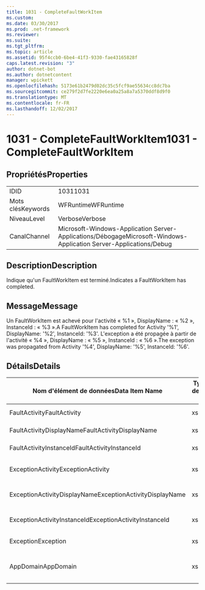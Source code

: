 ```yaml
---
title: 1031 - CompleteFaultWorkItem
ms.custom: 
ms.date: 03/30/2017
ms.prod: .net-framework
ms.reviewer: 
ms.suite: 
ms.tgt_pltfrm: 
ms.topic: article
ms.assetid: 95f4ccb0-6be4-41f3-9330-fae43165828f
caps.latest.revision: "3"
author: dotnet-bot
ms.author: dotnetcontent
manager: wpickett
ms.openlocfilehash: 5173e61b2479d02dc35c5fcf9ae55634cc8dc7ba
ms.sourcegitcommit: ce279f2d7fe2220e6ea0a25a8a7a5370ddf8d9f0
ms.translationtype: MT
ms.contentlocale: fr-FR
ms.lasthandoff: 12/02/2017
---
```

# <a name="1031---completefaultworkitem"></a><span data-ttu-id="56e90-102">1031 - CompleteFaultWorkItem</span><span class="sxs-lookup"><span data-stu-id="56e90-102">1031 - CompleteFaultWorkItem</span></span>
## <a name="properties"></a><span data-ttu-id="56e90-103">Propriétés</span><span class="sxs-lookup"><span data-stu-id="56e90-103">Properties</span></span>  
  
|||  
|-|-|  
|<span data-ttu-id="56e90-104">ID</span><span class="sxs-lookup"><span data-stu-id="56e90-104">ID</span></span>|<span data-ttu-id="56e90-105">1031</span><span class="sxs-lookup"><span data-stu-id="56e90-105">1031</span></span>|  
|<span data-ttu-id="56e90-106">Mots clés</span><span class="sxs-lookup"><span data-stu-id="56e90-106">Keywords</span></span>|<span data-ttu-id="56e90-107">WFRuntime</span><span class="sxs-lookup"><span data-stu-id="56e90-107">WFRuntime</span></span>|  
|<span data-ttu-id="56e90-108">Niveau</span><span class="sxs-lookup"><span data-stu-id="56e90-108">Level</span></span>|<span data-ttu-id="56e90-109">Verbose</span><span class="sxs-lookup"><span data-stu-id="56e90-109">Verbose</span></span>|  
|<span data-ttu-id="56e90-110">Canal</span><span class="sxs-lookup"><span data-stu-id="56e90-110">Channel</span></span>|<span data-ttu-id="56e90-111">Microsoft-Windows-Application Server-Applications/Débogage</span><span class="sxs-lookup"><span data-stu-id="56e90-111">Microsoft-Windows-Application Server-Applications/Debug</span></span>|  
  
## <a name="description"></a><span data-ttu-id="56e90-112">Description</span><span class="sxs-lookup"><span data-stu-id="56e90-112">Description</span></span>  
 <span data-ttu-id="56e90-113">Indique qu'un FaultWorkItem est terminé.</span><span class="sxs-lookup"><span data-stu-id="56e90-113">Indicates a FaultWorkItem has completed.</span></span>  
  
## <a name="message"></a><span data-ttu-id="56e90-114">Message</span><span class="sxs-lookup"><span data-stu-id="56e90-114">Message</span></span>  
 <span data-ttu-id="56e90-115">Un FaultWorkItem est achevé pour l'activité « %1 », DisplayName : « %2 », InstanceId : « %3 ».</span><span class="sxs-lookup"><span data-stu-id="56e90-115">A FaultWorkItem has completed for Activity '%1', DisplayName: '%2', InstanceId: '%3'.</span></span> <span data-ttu-id="56e90-116">L'exception a été propagée à partir de l'activité « %4 », DisplayName : « %5 », InstanceId : « %6 ».</span><span class="sxs-lookup"><span data-stu-id="56e90-116">The exception was propagated from Activity '%4', DisplayName: '%5', InstanceId: '%6'.</span></span>  
  
## <a name="details"></a><span data-ttu-id="56e90-117">Détails</span><span class="sxs-lookup"><span data-stu-id="56e90-117">Details</span></span>  
  
|<span data-ttu-id="56e90-118">Nom d'élément de données</span><span class="sxs-lookup"><span data-stu-id="56e90-118">Data Item Name</span></span>|<span data-ttu-id="56e90-119">Type d'élément de données</span><span class="sxs-lookup"><span data-stu-id="56e90-119">Data Item Type</span></span>|<span data-ttu-id="56e90-120">Description</span><span class="sxs-lookup"><span data-stu-id="56e90-120">Description</span></span>|  
|--------------------|--------------------|-----------------|  
|<span data-ttu-id="56e90-121">FaultActivity</span><span class="sxs-lookup"><span data-stu-id="56e90-121">FaultActivity</span></span>|<span data-ttu-id="56e90-122">xs:string</span><span class="sxs-lookup"><span data-stu-id="56e90-122">xs:string</span></span>|<span data-ttu-id="56e90-123">Nom de type de l'activité d'erreur.</span><span class="sxs-lookup"><span data-stu-id="56e90-123">The type name of the fault activity.</span></span>|  
|<span data-ttu-id="56e90-124">FaultActivityDisplayName</span><span class="sxs-lookup"><span data-stu-id="56e90-124">FaultActivityDisplayName</span></span>|<span data-ttu-id="56e90-125">xs:string</span><span class="sxs-lookup"><span data-stu-id="56e90-125">xs:string</span></span>|<span data-ttu-id="56e90-126">Nom complet de l'activité d'erreur.</span><span class="sxs-lookup"><span data-stu-id="56e90-126">The display name of the fault activity.</span></span>|  
|<span data-ttu-id="56e90-127">FaultActivityInstanceId</span><span class="sxs-lookup"><span data-stu-id="56e90-127">FaultActivityInstanceId</span></span>|<span data-ttu-id="56e90-128">xs:string</span><span class="sxs-lookup"><span data-stu-id="56e90-128">xs:string</span></span>|<span data-ttu-id="56e90-129">ID d'instance de l'activité d'erreur.</span><span class="sxs-lookup"><span data-stu-id="56e90-129">The instance id of the fault activity.</span></span>|  
|<span data-ttu-id="56e90-130">ExceptionActivity</span><span class="sxs-lookup"><span data-stu-id="56e90-130">ExceptionActivity</span></span>|<span data-ttu-id="56e90-131">xs:string</span><span class="sxs-lookup"><span data-stu-id="56e90-131">xs:string</span></span>|<span data-ttu-id="56e90-132">Nom de type de l'activité qui a levé l'exception.</span><span class="sxs-lookup"><span data-stu-id="56e90-132">The type name of the activity that threw the exception.</span></span>|  
|<span data-ttu-id="56e90-133">ExceptionActivityDisplayName</span><span class="sxs-lookup"><span data-stu-id="56e90-133">ExceptionActivityDisplayName</span></span>|<span data-ttu-id="56e90-134">xs:string</span><span class="sxs-lookup"><span data-stu-id="56e90-134">xs:string</span></span>|<span data-ttu-id="56e90-135">Nom complet de l'activité qui a levé l'exception.</span><span class="sxs-lookup"><span data-stu-id="56e90-135">The display name of the activity that threw the exception.</span></span>|  
|<span data-ttu-id="56e90-136">ExceptionActivityInstanceId</span><span class="sxs-lookup"><span data-stu-id="56e90-136">ExceptionActivityInstanceId</span></span>|<span data-ttu-id="56e90-137">xs:string</span><span class="sxs-lookup"><span data-stu-id="56e90-137">xs:string</span></span>|<span data-ttu-id="56e90-138">ID d'instance de l'activité ayant levé l'exception.</span><span class="sxs-lookup"><span data-stu-id="56e90-138">The instance id of the activity that threw the exception.</span></span>|  
|<span data-ttu-id="56e90-139">Exception</span><span class="sxs-lookup"><span data-stu-id="56e90-139">Exception</span></span>|<span data-ttu-id="56e90-140">xs:string</span><span class="sxs-lookup"><span data-stu-id="56e90-140">xs:string</span></span>|<span data-ttu-id="56e90-141">Détails de l'exception</span><span class="sxs-lookup"><span data-stu-id="56e90-141">The exception details for the exception</span></span>|  
|<span data-ttu-id="56e90-142">AppDomain</span><span class="sxs-lookup"><span data-stu-id="56e90-142">AppDomain</span></span>|<span data-ttu-id="56e90-143">xs:string</span><span class="sxs-lookup"><span data-stu-id="56e90-143">xs:string</span></span>|<span data-ttu-id="56e90-144">Chaîne retournée par AppDomain.CurrentDomain.FriendlyName.</span><span class="sxs-lookup"><span data-stu-id="56e90-144">The string returned by AppDomain.CurrentDomain.FriendlyName.</span></span>|
